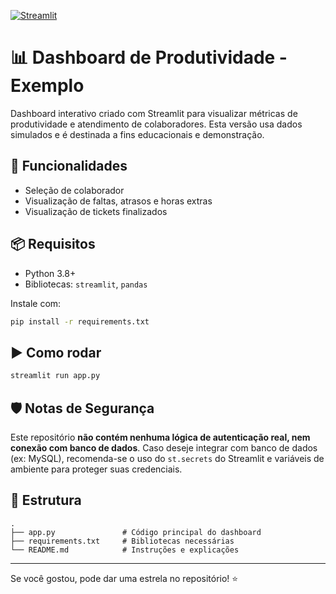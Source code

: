 [![Streamlit](https://static.streamlit.io/badges/streamlit_badge_black_white.svg)](https://dashboard-exemplo.streamlit.app)

# 📊 Dashboard de Produtividade - Exemplo

Dashboard interativo criado com Streamlit para visualizar métricas de produtividade e atendimento de colaboradores. Esta versão usa dados simulados e é destinada a fins educacionais e demonstração.

## 🚀 Funcionalidades

- Seleção de colaborador
- Visualização de faltas, atrasos e horas extras
- Visualização de tickets finalizados

## 📦 Requisitos

- Python 3.8+
- Bibliotecas: `streamlit`, `pandas`

Instale com:

```bash
pip install -r requirements.txt
```

## ▶️ Como rodar

```bash
streamlit run app.py
```

## 🛡️ Notas de Segurança

Este repositório **não contém nenhuma lógica de autenticação real, nem conexão com banco de dados**. Caso deseje integrar com banco de dados (ex: MySQL), recomenda-se o uso do `st.secrets` do Streamlit e variáveis de ambiente para proteger suas credenciais.

## 📁 Estrutura

```
.
├── app.py               # Código principal do dashboard
├── requirements.txt     # Bibliotecas necessárias
└── README.md            # Instruções e explicações
```

---

Se você gostou, pode dar uma estrela no repositório! ⭐
